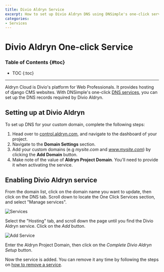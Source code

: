 ```yaml
---
title: Divio Aldryn Service
excerpt: How to set up Divio Aldryn DNS using DNSimple's one-click service.
categories:
- Services
---
```


# Divio Aldryn One-click Service

### Table of Contents {#toc}

* TOC
{:toc}

---

Aldryn Cloud is Divio's platform for Web Professionals. It provides hosting of django CMS websites. With DNSimple's one-click [DNS services](/categories/services/), you can set up the DNS records required by Divio Aldryn.


## Setting up at Divio Aldryn

To set up DNS for your custom domain, complete the following steps:

1. Head over to [control.aldryn.com](https://control.aldryn.com), and navigate to the dashboard of your project.
2. Navigate to the **Domain Settings** section.
3. Add your custom domains (e.g *mysite.com* and *www.mysite.com*) by clicking the **Add Domain** button.
4. Make note of the value of **Aldryn Project Domain**. You'll need to provide it when activating the service.


## Enabling Divio Aldryn service

From the domain list, click on the domain name you want to update, then click on the DNS tab. Scroll down to locate the One Click Services section, and select "Manage services".

![Services](/files/services-dns-page-add.png)

Select the "Hosting" tab, and scroll down the page until you find the Divio Aldryn service. Click on the *Add* button.

![Add Service](/files/services-aldryn.png)

Enter the Aldryn Project Domain, then click on the *Complete Divio Aldryn Setup* button.

Now the service is added. You can remove it any time by following the steps on [how to remove a service](/articles/services/#removing-services).
